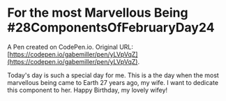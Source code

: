 # For the most Marvellous Being #28ComponentsOfFebruaryDay24

A Pen created on CodePen.io. Original URL: [https://codepen.io/gabemiller/pen/yLVpVqZ](https://codepen.io/gabemiller/pen/yLVpVqZ).

Today's day is such a special day for me. This is a the day when the most marvellous being came to Earth 27 years ago, my wife. I want to dedicate this component to her. Happy Birthday, my lovely wifey!
